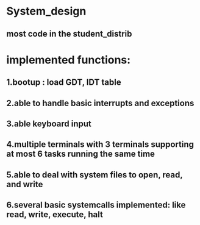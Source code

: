 # System_design
## most code in the student_distrib

# implemented functions:
  ## 1.bootup : load  GDT, IDT table
  ## 2.able to handle basic interrupts and exceptions
  ## 3.able keyboard input
  ## 4.multiple terminals with 3 terminals supporting at most 6 tasks running the same time
  ## 5.able to deal with system files to open, read, and write
  ## 6.several basic systemcalls implemented: like read, write, execute, halt


  
